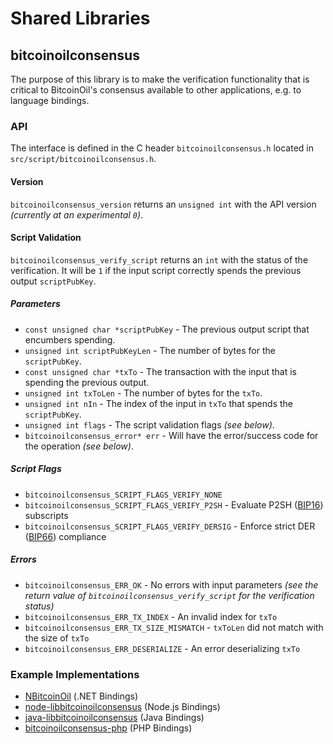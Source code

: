 Shared Libraries
================

## bitcoinoilconsensus

The purpose of this library is to make the verification functionality that is critical to BitcoinOil's consensus available to other applications, e.g. to language bindings.

### API

The interface is defined in the C header `bitcoinoilconsensus.h` located in  `src/script/bitcoinoilconsensus.h`.

#### Version

`bitcoinoilconsensus_version` returns an `unsigned int` with the API version *(currently at an experimental `0`)*.

#### Script Validation

`bitcoinoilconsensus_verify_script` returns an `int` with the status of the verification. It will be `1` if the input script correctly spends the previous output `scriptPubKey`.

##### Parameters
- `const unsigned char *scriptPubKey` - The previous output script that encumbers spending.
- `unsigned int scriptPubKeyLen` - The number of bytes for the `scriptPubKey`.
- `const unsigned char *txTo` - The transaction with the input that is spending the previous output.
- `unsigned int txToLen` - The number of bytes for the `txTo`.
- `unsigned int nIn` - The index of the input in `txTo` that spends the `scriptPubKey`.
- `unsigned int flags` - The script validation flags *(see below)*.
- `bitcoinoilconsensus_error* err` - Will have the error/success code for the operation *(see below)*.

##### Script Flags
- `bitcoinoilconsensus_SCRIPT_FLAGS_VERIFY_NONE`
- `bitcoinoilconsensus_SCRIPT_FLAGS_VERIFY_P2SH` - Evaluate P2SH ([BIP16](https://github.com/bitcoinoil/bips/blob/master/bip-0016.mediawiki)) subscripts
- `bitcoinoilconsensus_SCRIPT_FLAGS_VERIFY_DERSIG` - Enforce strict DER ([BIP66](https://github.com/bitcoinoil/bips/blob/master/bip-0066.mediawiki)) compliance

##### Errors
- `bitcoinoilconsensus_ERR_OK` - No errors with input parameters *(see the return value of `bitcoinoilconsensus_verify_script` for the verification status)*
- `bitcoinoilconsensus_ERR_TX_INDEX` - An invalid index for `txTo`
- `bitcoinoilconsensus_ERR_TX_SIZE_MISMATCH` - `txToLen` did not match with the size of `txTo`
- `bitcoinoilconsensus_ERR_DESERIALIZE` - An error deserializing `txTo`

### Example Implementations
- [NBitcoinOil](https://github.com/NicolasDorier/NBitcoinOil/blob/master/NBitcoinOil/Script.cs#L814) (.NET Bindings)
- [node-libbitcoinoilconsensus](https://github.com/bitpay/node-libbitcoinoilconsensus) (Node.js Bindings)
- [java-libbitcoinoilconsensus](https://github.com/dexX7/java-libbitcoinoilconsensus) (Java Bindings)
- [bitcoinoilconsensus-php](https://github.com/Bit-Wasp/bitcoinoilconsensus-php) (PHP Bindings)
